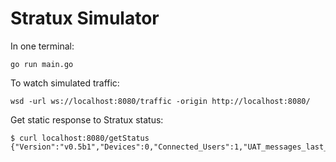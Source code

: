 # Stratux Simulator

In one terminal:

```
go run main.go
```

To watch simulated traffic:

```
wsd -url ws://localhost:8080/traffic -origin http://localhost:8080/
```

Get static response to Stratux status:

```
$ curl localhost:8080/getStatus
{"Version":"v0.5b1","Devices":0,"Connected_Users":1,"UAT_messages_last_minute":0,"UAT_messages_max":0,"ES_messages_last_minute":100,"ES_messages_max":500,"GPS_satellites_locked":10,"GPS_connected":true,"GPS_solution":"","Uptime":227068,"CPUTemp":42.236}
```
